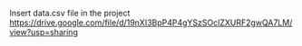 Insert data.csv file in the project
https://drive.google.com/file/d/19nXI3BpP4P4gYSzSOclZXURF2gwQA7LM/view?usp=sharing
